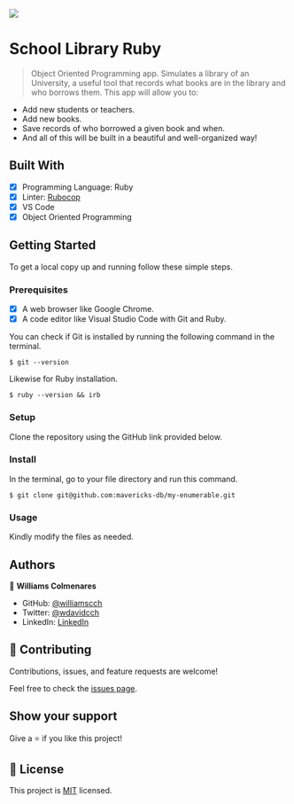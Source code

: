 ![](https://img.shields.io/badge/Microverse-blueviolet)

# School Library Ruby

> Object Oriented Programming app. Simulates a library of an University, a useful tool that records what books are in the library and who borrows them. This app will allow you to:

- Add new students or teachers.
- Add new books.
- Save records of who borrowed a given book and when.
- And all of this will be built in a beautiful and well-organized way! 

## Built With

- [x] Programming Language: Ruby
- [x] Linter: [Rubocop](https://rubocop.org/)
- [x] VS Code
- [x] Object Oriented Programming

## Getting Started

To get a local copy up and running follow these simple steps.

### Prerequisites

- [x] A web browser like Google Chrome.
- [x] A code editor like Visual Studio Code with Git and Ruby.

You can check if Git is installed by running the following command in the terminal.
```
$ git --version
```

Likewise for Ruby installation.
```
$ ruby --version && irb
```

### Setup

Clone the repository using the GitHub link provided below.

### Install

In the terminal, go to your file directory and run this command.

```
$ git clone git@github.com:mavericks-db/my-enumerable.git
```

### Usage

Kindly modify the files as needed.

## Authors

👤 **Williams Colmenares**
- GitHub: [@williamscch](https://github.com/williamscch)
- Twitter: [@wdavidcch](https://twitter.com/wdavidcch)
- LinkedIn: [LinkedIn](https://www.linkedin.com/in/williamscolmenaresch/)


## 🤝 Contributing

Contributions, issues, and feature requests are welcome!

Feel free to check the [issues page](https://github.com/nimplay/enumerable/issues).

## Show your support

Give a ⭐️ if you like this project!

## 📝 License

This project is [MIT](./LICENCE) licensed.
